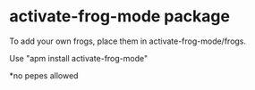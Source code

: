 # activate-frog-mode package


To add your own frogs, place them in activate-frog-mode/frogs.

Use "apm install activate-frog-mode"

*no pepes allowed
